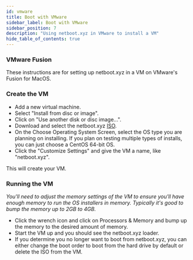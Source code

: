 ```yaml
---
id: vmware
title: Boot with VMware
sidebar_label: Boot with VMware
sidebar_position: 7
description: "Using netboot.xyz in VMware to install a VM"
hide_table_of_contents: true
---
```


### VMware Fusion

These instructions are for setting up netboot.xyz in a VM on VMware's Fusion for MacOS.

### Create the VM

* Add a new virtual machine.
* Select "Install from disc or image".
* Click on "Use another disk or disc image...".
* Download and select the netboot.xyz [ISO](https://boot.netboot.xyz/ipxe/netboot.xyz.iso).
* On the Choose Operating System Screen, select the OS type you are planning on installing.  If you plan on testing multiple types of installs, you can just choose a CentOS 64-bit OS.
* Click the "Customize Settings" and give the VM a name, like "netboot.xyz".

This will create your VM.

### Running the VM

_You'll need to adjust the memory settings of the VM to ensure you'll have enough memory to run the OS installers in memory.  Typically it's good to bump the memory up to 2GB to 4GB._

* Click the wrench icon and click on Processors & Memory and bump up the memory to the desired amount of memory.
* Start the VM up and you should see the netboot.xyz loader.
* If you determine you no longer want to boot from netboot.xyz, you can either change the boot order to boot from the hard drive by default or delete the ISO from the VM.
